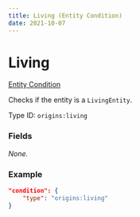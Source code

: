 ```yaml
---
title: Living (Entity Condition)
date: 2021-10-07
---
```


# Living

[Entity Condition](../entity_conditions.md)

Checks if the entity is a `LivingEntity`.

Type ID: `origins:living`

### Fields

_None._

### Example
```json
"condition": {
    "type": "origins:living"
}
```